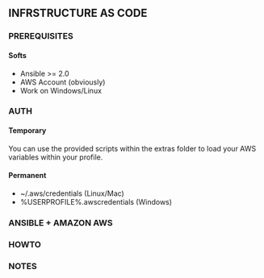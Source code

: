 ## INFRSTRUCTURE AS CODE

### PREREQUISITES

#### Softs

* Ansible >= 2.0
* AWS Account (obviously)
* Work on Windows/Linux

### AUTH

#### Temporary

You can use the provided scripts within the extras folder to load your AWS variables within your profile.

#### Permanent

* ~/.aws/credentials (Linux/Mac)
* %USERPROFILE%.awscredentials  (Windows)

### ANSIBLE + AMAZON AWS

### HOWTO

### NOTES
